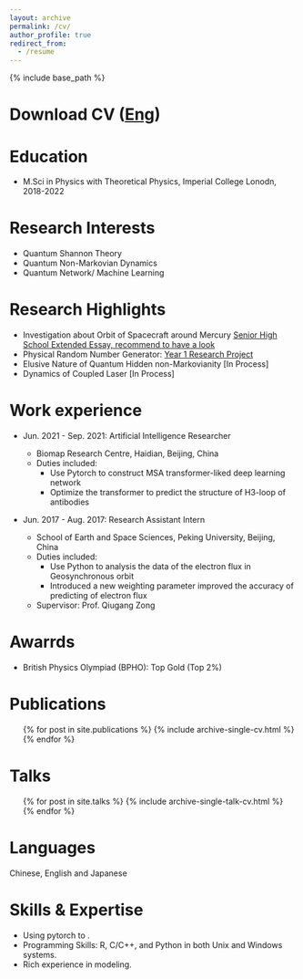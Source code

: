 ```yaml
---
layout: archive
permalink: /cv/
author_profile: true
redirect_from:
  - /resume
---
```


{% include base_path %}

Download CV ([Eng](http://jenary.github.io/files/CV_Eng.pdf))
======

Education
======
* M.Sci in Physics with Theoretical Physics, Imperial College Lonodn, 2018-2022

Research Interests
======
* Quantum Shannon Theory
* Quantum Non-Markovian Dynamics
* Quantum Network/ Machine Learning

Research Highlights
======
* Investigation about Orbit of Spacecraft around Mercury [Senior High School Extended Essay, recommend to have a look](http://jenary.github.io/files/orbit-Mercury.pdf)
* Physical Random Number Generator: [Year 1 Research Project](http://jenary.github.io/files/random-number-generator.pdf)
* Elusive Nature of Quantum Hidden non-Markovianity [In Process]
* Dynamics of Coupled Laser [In Process]

Work experience
======
* Jun. 2021 - Sep. 2021: Artificial Intelligence Researcher
  * Biomap Research Centre, Haidian, Beijing, China
  * Duties included: 
    + Use Pytorch to construct MSA transformer-liked deep learning network
    + Optimize the transformer to predict the structure of H3-loop of antibodies

* Jun. 2017 - Aug. 2017: Research Assistant Intern
  * School of Earth and Space Sciences, Peking University, Beijing, China
  * Duties included:
    + Use Python to analysis the data of the electron flux in Geosynchronous orbit
    + Introduced a new weighting parameter improved the accuracy of predicting of electron flux
  * Supervisor: Prof. Qiugang Zong

Awarrds
======
* British Physics Olympiad (BPHO): Top Gold (Top 2%)

Publications
======
  <ul>{% for post in site.publications %}
    {% include archive-single-cv.html %}
  {% endfor %}</ul>
 
Talks
======
  <ul>{% for post in site.talks %}
    {% include archive-single-talk-cv.html %}
  {% endfor %}</ul>
  
Languages
======
Chinese, English and Japanese

Skills & Expertise 
======
* Using pytorch to  .
* Programming Skills: R, C/C++, and Python in both Unix and Windows systems.
* Rich experience in modeling.
